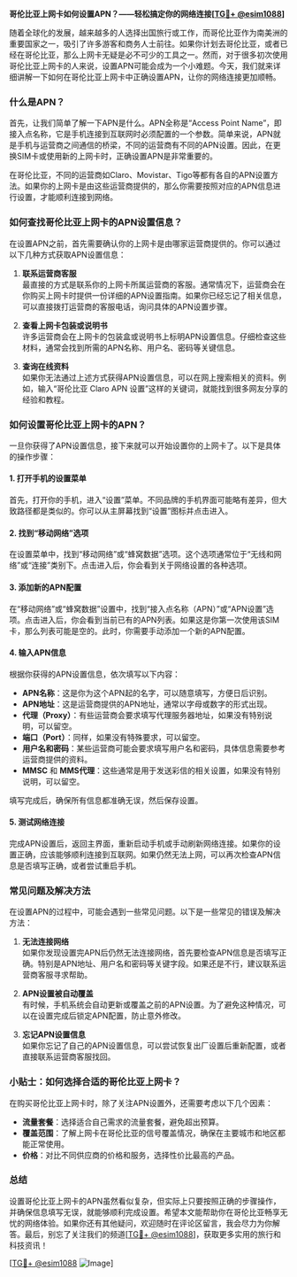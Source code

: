 **哥伦比亚上网卡如何设置APN？——轻松搞定你的网络连接[[TG💪+ @esim1088](https://t.me/s/esim1088)]**

随着全球化的发展，越来越多的人选择出国旅行或工作，而哥伦比亚作为南美洲的重要国家之一，吸引了许多游客和商务人士前往。如果你计划去哥伦比亚，或者已经在哥伦比亚，那么上网卡无疑是必不可少的工具之一。然而，对于很多初次使用哥伦比亚上网卡的人来说，设置APN可能会成为一个小难题。今天，我们就来详细讲解一下如何在哥伦比亚上网卡中正确设置APN，让你的网络连接更加顺畅。

### 什么是APN？

首先，让我们简单了解一下APN是什么。APN全称是“Access Point Name”，即接入点名称，它是手机连接到互联网时必须配置的一个参数。简单来说，APN就是手机与运营商之间通信的桥梁，不同的运营商有不同的APN设置。因此，在更换SIM卡或使用新的上网卡时，正确设置APN是非常重要的。

在哥伦比亚，不同的运营商如Claro、Movistar、Tigo等都有各自的APN设置方法。如果你的上网卡是由这些运营商提供的，那么你需要按照对应的APN信息进行设置，才能顺利连接到网络。

### 如何查找哥伦比亚上网卡的APN设置信息？

在设置APN之前，首先需要确认你的上网卡是由哪家运营商提供的。你可以通过以下几种方式获取APN设置信息：

1. **联系运营商客服**  
   最直接的方式是联系你的上网卡所属运营商的客服。通常情况下，运营商会在你购买上网卡时提供一份详细的APN设置指南。如果你已经忘记了相关信息，可以直接拨打运营商的客服电话，询问具体的APN设置步骤。

2. **查看上网卡包装或说明书**  
   许多运营商会在上网卡的包装盒或说明书上标明APN设置信息。仔细检查这些材料，通常会找到所需的APN名称、用户名、密码等关键信息。

3. **查询在线资料**  
   如果你无法通过上述方式获得APN设置信息，可以在网上搜索相关的资料。例如，输入“哥伦比亚 Claro APN 设置”这样的关键词，就能找到很多网友分享的经验和教程。

### 如何设置哥伦比亚上网卡的APN？

一旦你获得了APN设置信息，接下来就可以开始设置你的上网卡了。以下是具体的操作步骤：

#### 1. 打开手机的设置菜单

首先，打开你的手机，进入“设置”菜单。不同品牌的手机界面可能略有差异，但大致路径都是类似的。你可以从主屏幕找到“设置”图标并点击进入。

#### 2. 找到“移动网络”选项

在设置菜单中，找到“移动网络”或“蜂窝数据”选项。这个选项通常位于“无线和网络”或“连接”类别下。点击进入后，你会看到关于网络设置的各种选项。

#### 3. 添加新的APN配置

在“移动网络”或“蜂窝数据”设置中，找到“接入点名称（APN）”或“APN设置”选项。点击进入后，你会看到当前已有的APN列表。如果这是你第一次使用该SIM卡，那么列表可能是空的。此时，你需要手动添加一个新的APN配置。

#### 4. 输入APN信息

根据你获得的APN设置信息，依次填写以下内容：

- **APN名称**：这是你为这个APN起的名字，可以随意填写，方便日后识别。
- **APN地址**：这是运营商提供的APN地址，通常以字母或数字的形式出现。
- **代理（Proxy）**：有些运营商会要求填写代理服务器地址，如果没有特别说明，可以留空。
- **端口（Port）**：同样，如果没有特殊要求，可以留空。
- **用户名和密码**：某些运营商可能会要求填写用户名和密码，具体信息需要参考运营商提供的资料。
- **MMSC** 和 **MMS代理**：这些通常是用于发送彩信的相关设置，如果没有特别说明，可以留空。

填写完成后，确保所有信息都准确无误，然后保存设置。

#### 5. 测试网络连接

完成APN设置后，返回主界面，重新启动手机或手动刷新网络连接。如果你的设置正确，应该能够顺利连接到互联网。如果仍然无法上网，可以再次检查APN信息是否填写正确，或者尝试重启手机。

### 常见问题及解决方法

在设置APN的过程中，可能会遇到一些常见问题。以下是一些常见的错误及解决方法：

1. **无法连接网络**  
   如果你发现设置完APN后仍然无法连接网络，首先要检查APN信息是否填写正确。特别是APN地址、用户名和密码等关键字段。如果还是不行，建议联系运营商客服寻求帮助。

2. **APN设置被自动覆盖**  
   有时候，手机系统会自动更新或覆盖之前的APN设置。为了避免这种情况，可以在设置完成后锁定APN配置，防止意外修改。

3. **忘记APN设置信息**  
   如果你忘记了自己的APN设置信息，可以尝试恢复出厂设置后重新配置，或者直接联系运营商客服找回。

### 小贴士：如何选择合适的哥伦比亚上网卡？

在购买哥伦比亚上网卡时，除了关注APN设置外，还需要考虑以下几个因素：

- **流量套餐**：选择适合自己需求的流量套餐，避免超出预算。
- **覆盖范围**：了解上网卡在哥伦比亚的信号覆盖情况，确保在主要城市和地区都能正常使用。
- **价格**：对比不同供应商的价格和服务，选择性价比最高的产品。

### 总结

设置哥伦比亚上网卡的APN虽然看似复杂，但实际上只要按照正确的步骤操作，并确保信息填写无误，就能够顺利完成设置。希望本文能帮助你在哥伦比亚畅享无忧的网络体验。如果你还有其他疑问，欢迎随时在评论区留言，我会尽力为你解答。最后，别忘了关注我们的频道[[TG💪+ @esim1088](https://t.me/s/esim1088)]，获取更多实用的旅行和科技资讯！

[[TG💪+ @esim1088](https://t.me/s/esim1088) ![Image](https://i.postimg.cc/4NQfJmqS/Snipaste-2025-05-13-00-14-12.png)]